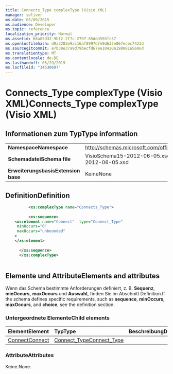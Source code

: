 ```yaml
---
title: Connects_Type complexType (Visio XML)
manager: soliver
ms.date: 03/09/2015
ms.audience: Developer
ms.topic: reference
localization_priority: Normal
ms.assetid: 68a85d32-9bf2-2f7c-2797-85ddd593fc37
ms.openlocfilehash: d9a3283e9ac16af8997d7e9d632e067ecec7423d
ms.sourcegitcommit: e7b38e37a9d79becfd679e10420a19890165606d
ms.translationtype: MT
ms.contentlocale: de-DE
ms.lasthandoff: 05/29/2019
ms.locfileid: "34538697"
---
```

# <a name="connects_type-complextype-visio-xml"></a><span data-ttu-id="27dfa-102">Connects_Type complexType (Visio XML)</span><span class="sxs-lookup"><span data-stu-id="27dfa-102">Connects_Type complexType (Visio XML)</span></span>

## <a name="type-information"></a><span data-ttu-id="27dfa-103">Informationen zum Typ</span><span class="sxs-lookup"><span data-stu-id="27dfa-103">Type information</span></span>

|||
|:-----|:-----|
|<span data-ttu-id="27dfa-104">**Namespace**</span><span class="sxs-lookup"><span data-stu-id="27dfa-104">**Namespace**</span></span> <br/> |http://schemas.microsoft.com/office/visio/2011/1/core  <br/> |
|<span data-ttu-id="27dfa-105">**Schemadatei**</span><span class="sxs-lookup"><span data-stu-id="27dfa-105">**Schema file**</span></span> <br/> |<span data-ttu-id="27dfa-106">VisioSchema15-2012-06-05.xsd</span><span class="sxs-lookup"><span data-stu-id="27dfa-106">VisioSchema15-2012-06-05.xsd</span></span>  <br/> |
|<span data-ttu-id="27dfa-107">**Erweiterungsbasis**</span><span class="sxs-lookup"><span data-stu-id="27dfa-107">**Extension base**</span></span> <br/> |<span data-ttu-id="27dfa-108">Keine</span><span class="sxs-lookup"><span data-stu-id="27dfa-108">None</span></span>  <br/> |
   
## <a name="definition"></a><span data-ttu-id="27dfa-109">Definition</span><span class="sxs-lookup"><span data-stu-id="27dfa-109">Definition</span></span>

```XML
          <xs:complexType name="Connects_Type">
          
          <xs:sequence>
    <xs:element name="Connect"  type="Connect_Type"
     minOccurs="0"
     maxOccurs="unbounded"
    >
    </xs:element>
    
      </xs:sequence>
      </xs:complexType>
      
```

## <a name="elements-and-attributes"></a><span data-ttu-id="27dfa-110">Elemente und Attribute</span><span class="sxs-lookup"><span data-stu-id="27dfa-110">Elements and attributes</span></span>

<span data-ttu-id="27dfa-111">Wenn das Schema bestimmte Anforderungen definiert, z. B. **Sequenz**, **minOccurs,** **maxOccurs** und **Auswahl,** finden Sie im Abschnitt Definition.</span><span class="sxs-lookup"><span data-stu-id="27dfa-111">If the schema defines specific requirements, such as **sequence**, **minOccurs**, **maxOccurs**, and **choice**, see the definition section.</span></span> 
  
### <a name="child-elements"></a><span data-ttu-id="27dfa-112">Untergeordnete Elemente</span><span class="sxs-lookup"><span data-stu-id="27dfa-112">Child elements</span></span>

|<span data-ttu-id="27dfa-113">**Element**</span><span class="sxs-lookup"><span data-stu-id="27dfa-113">**Element**</span></span>|<span data-ttu-id="27dfa-114">**Typ**</span><span class="sxs-lookup"><span data-stu-id="27dfa-114">**Type**</span></span>|<span data-ttu-id="27dfa-115">**Beschreibung**</span><span class="sxs-lookup"><span data-stu-id="27dfa-115">**Description**</span></span>|
|:-----|:-----|:-----|
|[<span data-ttu-id="27dfa-116">Connect</span><span class="sxs-lookup"><span data-stu-id="27dfa-116">Connect</span></span>](connect-element-connects_type-complextypevisio-xml.md) <br/> |[<span data-ttu-id="27dfa-117">Connect_Type</span><span class="sxs-lookup"><span data-stu-id="27dfa-117">Connect_Type</span></span>](connect_type-complextypevisio-xml.md) <br/> ||
   
### <a name="attributes"></a><span data-ttu-id="27dfa-118">Attribute</span><span class="sxs-lookup"><span data-stu-id="27dfa-118">Attributes</span></span>

<span data-ttu-id="27dfa-119">Keine.</span><span class="sxs-lookup"><span data-stu-id="27dfa-119">None.</span></span>
  

